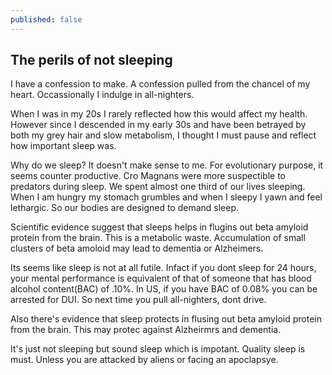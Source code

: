 ```yaml
---
published: false
---
```

## The perils of not sleeping

I have a confession to make. A confession pulled from the chancel of my heart. Occassionally I indulge in all-nighters. 

When I was in my 20s I rarely reflected how this would affect my health. However since I descended in my early 30s and have been betrayed by both my grey hair and slow metabolism, I thought I must pause and reflect how important sleep was. 

Why do we sleep? It doesn't make sense to me. For evolutionary purpose, it seems counter productive. Cro Magnans were more suspectible to predators during sleep. We spent almost one third of our lives sleeping. When I am hungry my stomach grumbles and when I sleepy I yawn and feel lethargic. So our bodies are designed to demand sleep. 
 
 Scientific evidence suggest that sleeps helps in flugins out beta amyloid protein from the brain. This is a metabolic waste. Accumulation of small clusters of beta amoloid may lead to dementia or Alzheimers. 
 
   
 
 Its seems like sleep is not at all futile. Infact if you dont sleep for 24 hours, your mental performance is equivalent of that of someone that has blood alcohol content(BAC) of .10%. In US, if you have BAC of 0.08% you can be arrested for DUI. So next time you pull all-nighters, dont drive. 
 
Also there's evidence that sleep protects in flusing out beta amyloid protein from the brain. This may protec against Alzheirmrs and dementia. 

It's just not sleeping but sound sleep which is impotant. Quality sleep is must. Unless you are attacked by aliens or facing an apoclapsye. 

  [^alzhemirs]: https://www.science.org/doi/10.1126/science.aav2546
  [2]: https://www.pnas.org/doi/10.1073/pnas.1721694115#:~:text=Beta%2Damyloid%20(A%CE%B2)%20is,in%20A%CE%B2%20clearance%20(3).
